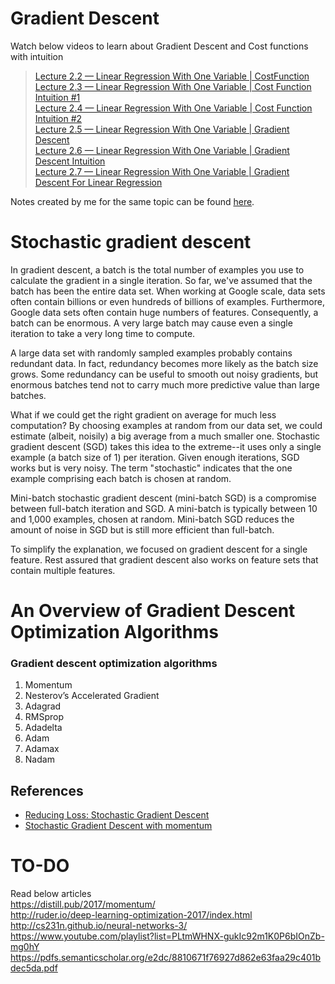 # Gradient Descent

Watch below videos to learn about Gradient Descent and Cost functions with intuition

>[Lecture 2.2 — Linear Regression With One Variable | CostFunction](https://www.youtube.com/watch?v=yuH4iRcggMw)  
>[Lecture 2.3 — Linear Regression With One Variable | Cost Function Intuition #1](https://www.youtube.com/watch?v=yR2ipCoFvNo)  
>[Lecture 2.4 — Linear Regression With One Variable | Cost Function Intuition #2](https://www.youtube.com/watch?v=0kns1gXLYg4&index=7&list=PLLssT5z_DsK-h9vYZkQkYNWcItqhlRJLN)  
>[Lecture 2.5 — Linear Regression With One Variable | Gradient Descent](https://www.youtube.com/watch?v=F6GSRDoB-Cg&index=8&list=PLLssT5z_DsK-h9vYZkQkYNWcItqhlRJLN)  
>[Lecture 2.6 — Linear Regression With One Variable | Gradient Descent Intuition](https://www.youtube.com/watch?v=YovTqTY-PYY&index=9&list=PLLssT5z_DsK-h9vYZkQkYNWcItqhlRJLN)  
>[Lecture 2.7 — Linear Regression With One Variable | Gradient Descent For Linear Regression](https://www.youtube.com/watch?v=GtSf2T6Co80&index=10&list=PLLssT5z_DsK-h9vYZkQkYNWcItqhlRJLN)  

Notes created by me for the same topic can be found [here](https://github.com/tirthGajjar/Advanced-Machine-Learning-Specialization-Coursera/blob/Course-1-Week-1/Course%201%20-%20Introduction%20to%20Deep%20Learning/Week%201/Gradient%20Descent%20and%20Cost%20function.pdf).  

# Stochastic gradient descent

In gradient descent, a batch is the total number of examples you use to calculate the gradient in a single iteration. So far, we've assumed that the batch has been the entire data set. When working at Google scale, data sets often contain billions or even hundreds of billions of examples. Furthermore, Google data sets often contain huge numbers of features. Consequently, a batch can be enormous. A very large batch may cause even a single iteration to take a very long time to compute.

A large data set with randomly sampled examples probably contains redundant data. In fact, redundancy becomes more likely as the batch size grows. Some redundancy can be useful to smooth out noisy gradients, but enormous batches tend not to carry much more predictive value than large batches.

What if we could get the right gradient on average for much less computation? By choosing examples at random from our data set, we could estimate (albeit, noisily) a big average from a much smaller one. Stochastic gradient descent (SGD) takes this idea to the extreme--it uses only a single example (a batch size of 1) per iteration. Given enough iterations, SGD works but is very noisy. The term "stochastic" indicates that the one example comprising each batch is chosen at random.

Mini-batch stochastic gradient descent (mini-batch SGD) is a compromise between full-batch iteration and SGD. A mini-batch is typically between 10 and 1,000 examples, chosen at random. Mini-batch SGD reduces the amount of noise in SGD but is still more efficient than full-batch.

To simplify the explanation, we focused on gradient descent for a single feature. Rest assured that gradient descent also works on feature sets that contain multiple features.


# An Overview of Gradient Descent Optimization Algorithms
### Gradient descent optimization algorithms  
 1. Momentum
 2. Nesterov’s Accelerated Gradient
 3. Adagrad
 4. RMSprop
 5. Adadelta
 6. Adam
 7. Adamax
 8. Nadam
 

## References 
- [Reducing Loss: Stochastic Gradient Descent](https://developers.google.com/machine-learning/crash-course/reducing-loss/stochastic-gradient-descent)
- [Stochastic Gradient Descent with momentum](https://towardsdatascience.com/stochastic-gradient-descent-with-momentum-a84097641a5d)


# TO-DO
Read below articles  
https://distill.pub/2017/momentum/  
http://ruder.io/deep-learning-optimization-2017/index.html  
http://cs231n.github.io/neural-networks-3/  
https://www.youtube.com/playlist?list=PLtmWHNX-gukIc92m1K0P6bIOnZb-mg0hY  
https://pdfs.semanticscholar.org/e2dc/8810671f76927d862e63faa29c401bdec5da.pdf  